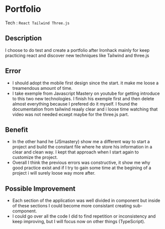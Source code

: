 # Portfolio

Tech : `React Tailwind Three.js` 

## Description

 I choose to do test and create a portfolio after Ironhack  mainly for keep practicing react and discover new techniques like Tailwind and three.js

## Error

- I should adopt the mobile first design since the start. it make me loose a treamendous amount of time.
- I take exemple from Javascript Mastery on youtube for getting introduce to this two new technologies. I finish his exemple first and then delete almost everything because I prefered do it myself. I found the documentation from tailwind reaaly clear and i loose time watching that video was not needed ecxept maybe for the three.js part.

## Benefit

- In the other hand he (JSmastery) show me a different way to start a project and build the constant file where he store his information in a clear and clean way. I kept that approach when I start again to customize the project.
- Overall I think the previous errors was constructive, it show me why good practice exist and if I try to gain some time at the begining of a project i will surely loose way more after.

## Possible Improvement

- Each section of the application was well divided in component but inside of these sections I could become more consistant creating sub-component.
- I could go over all the code I did to find repetition or inconsistency and keep improving, but I will focus now on other things (TypeScript).
